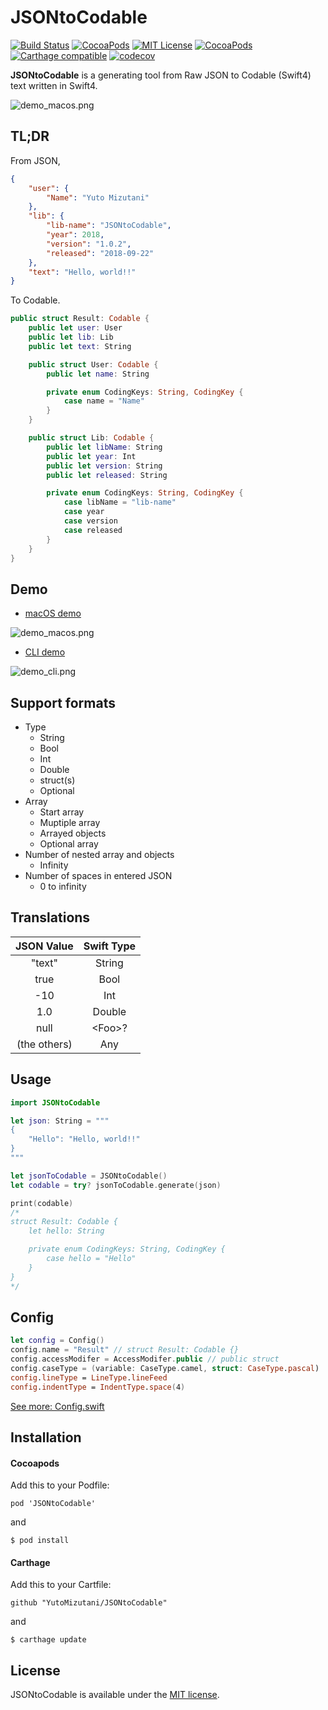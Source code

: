 # JSONtoCodable

[![Build Status](https://app.bitrise.io/app/869daca1801a29aa/status.svg?token=9lhf2DEdWQhg6AUaUqGXAA&branch=develop)](https://app.bitrise.io/app/869daca1801a29aa)
[![CocoaPods](https://img.shields.io/cocoapods/p/JSONtoCodable.svg)](https://github.com/YutoMizutani/JSONtoCodable)
[![MIT License](http://img.shields.io/badge/license-MIT-blue.svg?style=flat)](https://github.com/YutoMizutani/JSONtoCodable/blob/master/LICENSE)
[![CocoaPods](https://img.shields.io/cocoapods/v/JSONtoCodable.svg)](https://github.com/YutoMizutani/JSONtoCodable)
[![Carthage compatible](https://img.shields.io/badge/Carthage-compatible-4BC51D.svg?style=flat)](https://github.com/YutoMizutani/JSONtoCodable)
[![codecov](https://codecov.io/gh/YutoMizutani/JSONtoCodable/branch/master/graph/badge.svg)](https://codecov.io/gh/YutoMizutani/JSONtoCodable)

**JSONtoCodable** is a generating tool from Raw JSON to Codable (Swift4) text written in Swift4.

![demo_macos.png](https://raw.githubusercontent.com/YutoMizutani/JSONtoCodable/media/media/demo_macos.png)

## TL;DR

From JSON,

```json
{
    "user": {
        "Name": "Yuto Mizutani"
    },
    "lib": {
        "lib-name": "JSONtoCodable",
        "year": 2018,
        "version": "1.0.2",
        "released": "2018-09-22"
    },
    "text": "Hello, world!!"
}
```

To Codable.

```swift
public struct Result: Codable {
    public let user: User
    public let lib: Lib
    public let text: String

    public struct User: Codable {
        public let name: String

        private enum CodingKeys: String, CodingKey {
            case name = "Name"
        }
    }

    public struct Lib: Codable {
        public let libName: String
        public let year: Int
        public let version: String
        public let released: String

        private enum CodingKeys: String, CodingKey {
            case libName = "lib-name"
            case year
            case version
            case released
        }
    }
}
```

## Demo

- [macOS demo](https://github.com/YutoMizutani/JSONtoCodable/tree/master/Demo/macOS)

![demo_macos.png](https://raw.githubusercontent.com/YutoMizutani/JSONtoCodable/media/media/demo_macos.png)

- [CLI demo](https://github.com/YutoMizutani/JSONtoCodable/tree/master/Demo/CLI)

![demo_cli.png](https://raw.githubusercontent.com/YutoMizutani/JSONtoCodable/media/media/demo_cli.png)

## Support formats

- Type
	- String
	- Bool
	- Int
	- Double
	- struct(s)
	- Optional<T>
- Array
	- Start array
	- Muptiple array
	- Arrayed objects
	- Optional array
- Number of nested array and objects
	- Infinity
- Number of spaces in entered JSON
	- 0 to infinity

## Translations

|JSON Value|Swift Type|
|:-:|:-:|
|"text"|String|
|true|Bool|
|-10|Int|
|1.0|Double|
|null|\<Foo\>?|
|(the others)|Any|

## Usage

```swift
import JSONtoCodable

let json: String = """
{
    "Hello": "Hello, world!!"
}
"""

let jsonToCodable = JSONtoCodable()
let codable = try? jsonToCodable.generate(json)

print(codable)
/*
struct Result: Codable {
    let hello: String

    private enum CodingKeys: String, CodingKey {
        case hello = "Hello"
    }
}
*/
```

## Config

```swift
let config = Config()
config.name = "Result" // struct Result: Codable {}
config.accessModifer = AccessModifer.public // public struct
config.caseType = (variable: CaseType.camel, struct: CaseType.pascal)
config.lineType = LineType.lineFeed
config.indentType = IndentType.space(4)
```

[See more: Config.swift](https://github.com/YutoMizutani/JSONtoCodable/blob/master/Sources/Core/Config.swift)

## Installation

#### Cocoapods

Add this to your Podfile:

```
pod 'JSONtoCodable'
```

and

```
$ pod install
```

#### Carthage

Add this to your Cartfile:

```
github "YutoMizutani/JSONtoCodable"
```

and

```
$ carthage update
```

## License

JSONtoCodable is available under the [MIT license](https://github.com/YutoMizutani/JSONtoCodable/blob/master/LICENSE).